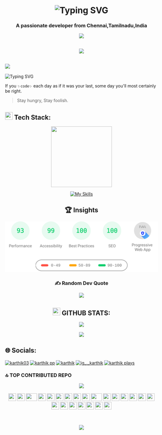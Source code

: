 <h1 align="center">
<img src="https://readme-typing-svg.demolab.com?font=Fira+code&size=35&pause=1000&color=F7E9AB&random=false&height=100&lines=Hello%F0%9F%91%8B+I'm+Karthik" alt="Typing SVG" />


<h3 align="center">A passionate developer from Chennai,Tamilnadu,India</h3>
<p align="center" ><img src="https://github.com/Anmol-Baranwal/Cool-GIFs-For-GitHub/assets/74038190/3b4607a1-1cc6-41f1-926f-892ae880e7a5" width="500"> <br><br></p>



<p align="center"> <img src="https://user-images.githubusercontent.com/74038190/212284100-561aa473-3905-4a80-b561-0d28506553ee.gif" width="700">
<br><br>


[![](https://visitcount.itsvg.in/api?id=karthikpp03&icon=4&color=0)](https://visitcount.itsvg.in)

![Typing SVG](https://readme-typing-svg.herokuapp.com?size=16&width=700&height=20&lines=Everyday+I+am+coding.+To+be+somebody%2C+not+just+anybody.)

If you `✨code✨` each day as if it was your last, some day you'll most certainly be right.

> Stay hungry, Stay foolish.






## <img width="25" height="25"  src="https://user-images.githubusercontent.com/74038190/212284087-bbe7e430-757e-4901-90bf-4cd2ce3e1852.gif"/>  Tech Stack:

<div  align="center">
<img width="200" height="200" align="center" src="https://user-images.githubusercontent.com/74038190/218265814-3084a4ba-809c-4135-afc0-8685d0f634b3.gif"/>

[![My Skills](https://skillicons.dev/icons?i=au,babel,bootstrap,css,express,figma,firebase,git,html,java,js,jquery,mongodb,mysql,nodejs,npm,postgres,postman,py,react,tailwind,vscode,wordpress,yarn&perline=15)](https://skillicons.dev)





## 🏆 Insights

![](https://raw.githubusercontent.com/VishwaGauravIn/Images/f13849bc9989d66c67085313dd606ea978eff0f8/psi-gprm.svg)

### ✍️ Random Dev Quote
![](https://quotes-github-readme.vercel.app/api?type=horizontal&theme=radical)


## <img width="25" height="25"  src="https://user-images.githubusercontent.com/74038190/221352987-68da234d-4d62-4e9d-9d7f-098dc657c2dc.gif"/> GITHUB STATS:
<div align="">
          
![](https://github-readme-stats.vercel.app/api?username=karthikpp03&theme=tokyonight&hide_border=false&include_all_commits=true&count_private=false)<br/>


          
![](https://github-readme-stats.vercel.app/api/top-langs/?username=karthikpp03&theme=tokyonight&hide_border=false&include_all_commits=true&count_private=false&layout=compact)

</div>
</div>

## 🌐 Socials: 
<p align="left">
  <a href="https://www.facebook.com/ruban.swe.3" target="blank"><img align="center" src="https://user-images.githubusercontent.com/74038190/235294010-ec412ef5-e3da-4efa-b1d4-0ab4d4638755.gif" alt="karthik03" height="100" width="100" /></a>
  <a href="https://www.linkedin.com/in/karthik-pp-b80b38237/" target="blank"><img align="center" src="https://user-images.githubusercontent.com/74038190/235294012-0a55e343-37ad-4b0f-924f-c8431d9d2483.gif" alt="karthik pp" height="100" width="100" /></a>
  <a href="https://www.instagram.com/ig_._karthik/" target="blank"><img align="center" src="https://user-images.githubusercontent.com/74038190/235294013-a33e5c43-a01c-43f6-b44d-a406d8b4ab75.gif" alt="karthik" height="100" width="100" /></a>
  <a href="https://instagram.com/ig_._karthik" target="blank"><img align="center" src="https://user-images.githubusercontent.com/74038190/235294015-47144047-25ab-417c-af1b-6746820a20ff.gif" alt="ig_._karthik" height="100" width="100" /></a>
  <a href="https://www.youtube.com/@KARTHIK4332" target="blank"><img align="center" src="https://raw.githubusercontent.com/rahuldkjain/github-profile-readme-generator/master/src/images/icons/Social/youtube.svg" alt="karthik plays" height="100" width="100" /></a>
</p>





### 🔝 TOP CONTRIBUTED REPO
<div align="center">
          
![](https://github-readme-streak-stats.herokuapp.com/?user=D-D-Roshan&theme=tokyonight&hide_border=false)<br/>

</div>




  <div align="center">
    <img src="https://cultofthepartyparrot.com/parrots/hd/githubparrot.gif" width="25" height="25"/>
    <img src="https://cultofthepartyparrot.com/flags/hd/iranparrot.gif" width="25" height="25"/>
    <img src="https://cultofthepartyparrot.com/parrots/asyncparrot.gif" width="36" height="25"/>
    <img src="https://cultofthepartyparrot.com/parrots/hd/60fpsparrot.gif" width="25" height="25"/>
    <img src="https://cultofthepartyparrot.com/parrots/hd/jumpingparrot.gif" width="25" height="25"/>
    <img src="https://cultofthepartyparrot.com/parrots/hd/opensourceparrot.gif" width="25" height="25"/>
    <img src="https://cultofthepartyparrot.com/parrots/hd/dealwithitnowparrot.gif" width="25" height="25"/>
    <img src="https://cultofthepartyparrot.com/parrots/hd/hypnoparrotlight.gif" width="25" height="25"/>
    <img src="https://cultofthepartyparrot.com/parrots/databaseparrot.gif" width="25" height="25"/>
    <img src="https://cultofthepartyparrot.com/parrots/fixparrot.gif" width="36" height="25"/>
    <img src="https://cultofthepartyparrot.com/parrots/hd/laptop_parrot.gif" width="25" height="25"/>
    <img src="https://cultofthepartyparrot.com/parrots/hd/spinningparrot.gif" width="25" height="25"/>
    <img src="https://cultofthepartyparrot.com/parrots/hd/levitationparrot.gif" width="25" height="25"/>
    <img src="https://cultofthepartyparrot.com/parrots/hd/meldparrot.gif" width="25" height="25"/>
    <img src="https://cultofthepartyparrot.com/parrots/slomoparrot.gif" width="25" height="25"/>
    <img src="https://cultofthepartyparrot.com/parrots/hd/moonwalkingparrot.gif" width="25" height="25"/>
    <img src="https://cultofthepartyparrot.com/parrots/hd/stableparrot.gif" width="25" height="25"/>
    <img src="https://cultofthepartyparrot.com/parrots/hd/scienceparrot.gif" width="25" height="25"/>
    <img src="https://cultofthepartyparrot.com/parrots/hd/pirateparrot.gif" width="25" height="25"/>
    <img src="https://cultofthepartyparrot.com/parrots/hd/footballparrot.gif" width="25" height="25"/>
    <img src="https://cultofthepartyparrot.com/parrots/hd/illuminatiparrot.gif" width="25" height="25"/>
    <img src="https://cultofthepartyparrot.com/parrots/hd/hypnoparrotdark.gif" width="25" height="25"/>
    <img src="https://cultofthepartyparrot.com/parrots/hd/mustacheparrot.gif" width="25" height="25"/>
</div>
<br><br>

<p align="center"> <img src="https://user-images.githubusercontent.com/74038190/212284115-f47cd8ff-2ffb-4b04-b5bf-4d1c14c0247f.gif" width="500">
